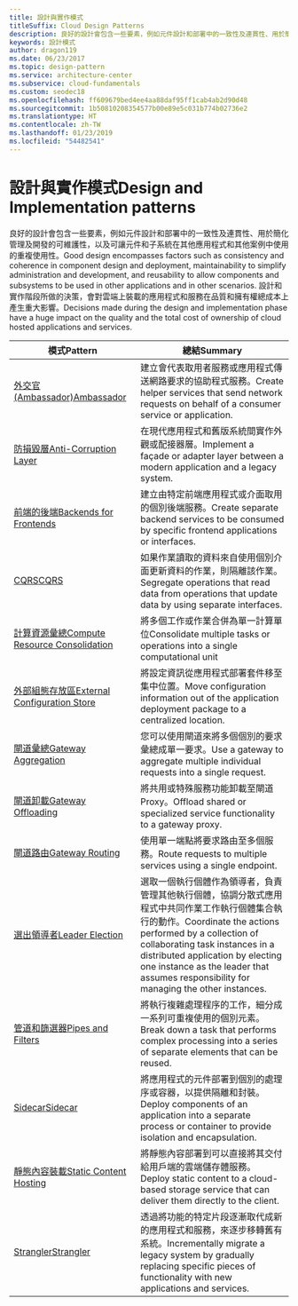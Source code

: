 ```yaml
---
title: 設計與實作模式
titleSuffix: Cloud Design Patterns
description: 良好的設計會包含一些要素，例如元件設計和部署中的一致性及連貫性、用於簡化管理及開發的可維護性，以及可讓元件和子系統在其他應用程式和其他案例中使用的重複使用性。 設計和實作階段所做的決策，會對雲端上裝載的應用程式和服務在品質和擁有權總成本上產生重大影響。
keywords: 設計模式
author: dragon119
ms.date: 06/23/2017
ms.topic: design-pattern
ms.service: architecture-center
ms.subservice: cloud-fundamentals
ms.custom: seodec18
ms.openlocfilehash: ff609679bed4ee4aa88daf95ff1cab4ab2d90d48
ms.sourcegitcommit: 1b50810208354577b00e89e5c031b774b02736e2
ms.translationtype: HT
ms.contentlocale: zh-TW
ms.lasthandoff: 01/23/2019
ms.locfileid: "54482541"
---
```

# <a name="design-and-implementation-patterns"></a><span data-ttu-id="0cede-105">設計與實作模式</span><span class="sxs-lookup"><span data-stu-id="0cede-105">Design and Implementation patterns</span></span>

<span data-ttu-id="0cede-106">良好的設計會包含一些要素，例如元件設計和部署中的一致性及連貫性、用於簡化管理及開發的可維護性，以及可讓元件和子系統在其他應用程式和其他案例中使用的重複使用性。</span><span class="sxs-lookup"><span data-stu-id="0cede-106">Good design encompasses factors such as consistency and coherence in component design and deployment, maintainability to simplify administration and development, and reusability to allow components and subsystems to be used in other applications and in other scenarios.</span></span> <span data-ttu-id="0cede-107">設計和實作階段所做的決策，會對雲端上裝載的應用程式和服務在品質和擁有權總成本上產生重大影響。</span><span class="sxs-lookup"><span data-stu-id="0cede-107">Decisions made during the design and implementation phase have a huge impact on the quality and the total cost of ownership of cloud hosted applications and services.</span></span>

|                                <span data-ttu-id="0cede-108">模式</span><span class="sxs-lookup"><span data-stu-id="0cede-108">Pattern</span></span>                                 |                                                                                                      <span data-ttu-id="0cede-109">總結</span><span class="sxs-lookup"><span data-stu-id="0cede-109">Summary</span></span>                                                                                                       |
|------------------------------------------------------------------------|--------------------------------------------------------------------------------------------------------------------------------------------------------------------------------------------------------------------|
|                     [<span data-ttu-id="0cede-110">外交官 (Ambassador)</span><span class="sxs-lookup"><span data-stu-id="0cede-110">Ambassador</span></span>](../ambassador.md)                     |                                                         <span data-ttu-id="0cede-111">建立會代表取用者服務或應用程式傳送網路要求的協助程式服務。</span><span class="sxs-lookup"><span data-stu-id="0cede-111">Create helper services that send network requests on behalf of a consumer service or application.</span></span>                                                          |
|          [<span data-ttu-id="0cede-112">防損毀層</span><span class="sxs-lookup"><span data-stu-id="0cede-112">Anti-Corruption Layer</span></span>](../anti-corruption-layer.md)          |                                                               <span data-ttu-id="0cede-113">在現代應用程式和舊版系統間實作外觀或配接器層。</span><span class="sxs-lookup"><span data-stu-id="0cede-113">Implement a façade or adapter layer between a modern application and a legacy system.</span></span>                                                                |
|         [<span data-ttu-id="0cede-114">前端的後端</span><span class="sxs-lookup"><span data-stu-id="0cede-114">Backends for Frontends</span></span>](../backends-for-frontends.md)         |                                                          <span data-ttu-id="0cede-115">建立由特定前端應用程式或介面取用的個別後端服務。</span><span class="sxs-lookup"><span data-stu-id="0cede-115">Create separate backend services to be consumed by specific frontend applications or interfaces.</span></span>                                                          |
|                           [<span data-ttu-id="0cede-116">CQRS</span><span class="sxs-lookup"><span data-stu-id="0cede-116">CQRS</span></span>](../cqrs.md)                           |                                                         <span data-ttu-id="0cede-117">如果作業讀取的資料來自使用個別介面更新資料的作業，則隔離該作業。</span><span class="sxs-lookup"><span data-stu-id="0cede-117">Segregate operations that read data from operations that update data by using separate interfaces.</span></span>                                                         |
| [<span data-ttu-id="0cede-118">計算資源彙總</span><span class="sxs-lookup"><span data-stu-id="0cede-118">Compute Resource Consolidation</span></span>](../compute-resource-consolidation.md) |                                                                     <span data-ttu-id="0cede-119">將多個工作或作業合併為單一計算單位</span><span class="sxs-lookup"><span data-stu-id="0cede-119">Consolidate multiple tasks or operations into a single computational unit</span></span>                                                                      |
|   [<span data-ttu-id="0cede-120">外部組態存放區</span><span class="sxs-lookup"><span data-stu-id="0cede-120">External Configuration Store</span></span>](../external-configuration-store.md)   |                                                        <span data-ttu-id="0cede-121">將設定資訊從應用程式部署套件移至集中位置。</span><span class="sxs-lookup"><span data-stu-id="0cede-121">Move configuration information out of the application deployment package to a centralized location.</span></span>                                                         |
|            [<span data-ttu-id="0cede-122">閘道彙總</span><span class="sxs-lookup"><span data-stu-id="0cede-122">Gateway Aggregation</span></span>](../gateway-aggregation.md)            |                                                                   <span data-ttu-id="0cede-123">您可以使用閘道來將多個個別的要求彙總成單一要求。</span><span class="sxs-lookup"><span data-stu-id="0cede-123">Use a gateway to aggregate multiple individual requests into a single request.</span></span>                                                                   |
|             [<span data-ttu-id="0cede-124">閘道卸載</span><span class="sxs-lookup"><span data-stu-id="0cede-124">Gateway Offloading</span></span>](../gateway-offloading.md)             |                                                                      <span data-ttu-id="0cede-125">將共用或特殊服務功能卸載至閘道 Proxy。</span><span class="sxs-lookup"><span data-stu-id="0cede-125">Offload shared or specialized service functionality to a gateway proxy.</span></span>                                                                       |
|                [<span data-ttu-id="0cede-126">閘道路由</span><span class="sxs-lookup"><span data-stu-id="0cede-126">Gateway Routing</span></span>](../gateway-routing.md)                |                                                                            <span data-ttu-id="0cede-127">使用單一端點將要求路由至多個服務。</span><span class="sxs-lookup"><span data-stu-id="0cede-127">Route requests to multiple services using a single endpoint.</span></span>                                                                            |
|                [<span data-ttu-id="0cede-128">選出領導者</span><span class="sxs-lookup"><span data-stu-id="0cede-128">Leader Election</span></span>](../leader-election.md)                | <span data-ttu-id="0cede-129">選取一個執行個體作為領導者，負責管理其他執行個體，協調分散式應用程式中共同作業工作執行個體集合執行的動作。</span><span class="sxs-lookup"><span data-stu-id="0cede-129">Coordinate the actions performed by a collection of collaborating task instances in a distributed application by electing one instance as the leader that assumes responsibility for managing the other instances.</span></span> |
|              [<span data-ttu-id="0cede-130">管道和篩選器</span><span class="sxs-lookup"><span data-stu-id="0cede-130">Pipes and Filters</span></span>](../pipes-and-filters.md)              |                                                     <span data-ttu-id="0cede-131">將執行複雜處理程序的工作，細分成一系列可重複使用的個別元素。</span><span class="sxs-lookup"><span data-stu-id="0cede-131">Break down a task that performs complex processing into a series of separate elements that can be reused.</span></span>                                                      |
|                        [<span data-ttu-id="0cede-132">Sidecar</span><span class="sxs-lookup"><span data-stu-id="0cede-132">Sidecar</span></span>](../sidecar.md)                        |                                                  <span data-ttu-id="0cede-133">將應用程式的元件部署到個別的處理序或容器，以提供隔離和封裝。</span><span class="sxs-lookup"><span data-stu-id="0cede-133">Deploy components of an application into a separate process or container to provide isolation and encapsulation.</span></span>                                                  |
|         [<span data-ttu-id="0cede-134">靜態內容裝載</span><span class="sxs-lookup"><span data-stu-id="0cede-134">Static Content Hosting</span></span>](../static-content-hosting.md)         |                                                        <span data-ttu-id="0cede-135">將靜態內容部署到可以直接將其交付給用戶端的雲端儲存體服務。</span><span class="sxs-lookup"><span data-stu-id="0cede-135">Deploy static content to a cloud-based storage service that can deliver them directly to the client.</span></span>                                                        |
|                      [<span data-ttu-id="0cede-136">Strangler</span><span class="sxs-lookup"><span data-stu-id="0cede-136">Strangler</span></span>](../strangler.md)                      |                                         <span data-ttu-id="0cede-137">透過將功能的特定片段逐漸取代成新的應用程式和服務，來逐步移轉舊有系統。</span><span class="sxs-lookup"><span data-stu-id="0cede-137">Incrementally migrate a legacy system by gradually replacing specific pieces of functionality with new applications and services.</span></span>                                          |
